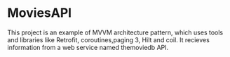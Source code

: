 # MoviesAPI
This project is an example of MVVM architecture pattern, which uses tools and libraries like Retrofit, coroutines,paging 3, Hilt and coil. It recieves information from a  web service named themoviedb API.

